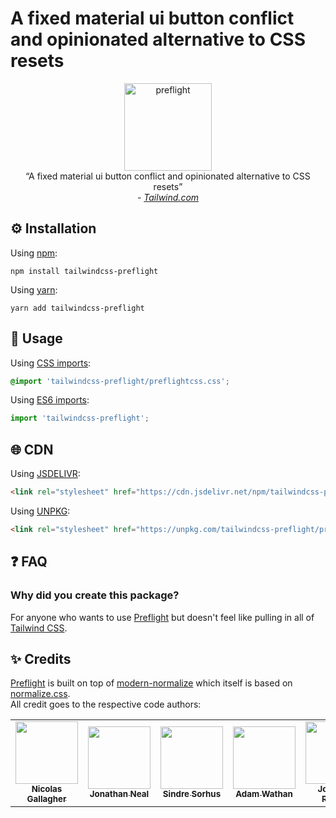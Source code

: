 # A fixed material ui button conflict and opinionated alternative to CSS resets
<div align="center">
	<img height="140px" src="docs/logo.svg" alt="preflight">
	<br>
	“A fixed material ui button conflict and opinionated alternative to CSS resets”
	<br>
	<i>- <a href="https://tailwindcss.com/docs/preflight">Tailwind.com</a></i>
</div>

## ⚙️ Installation

Using <a href="https://www.npmjs.com/">npm</a>:

```properties
npm install tailwindcss-preflight
```
Using <a href="https://yarnpkg.com/">yarn</a>:

```properties
yarn add tailwindcss-preflight
```

## 📖 Usage

Using <a href="https://developer.mozilla.org/en-US/docs/Web/CSS/@import">CSS imports</a>:
```css
@import 'tailwindcss-preflight/preflightcss.css';
```

Using <a href="https://developer.mozilla.org/en-US/docs/Web/JavaScript/Reference/Statements/import">ES6 imports</a>:
```typescript
import 'tailwindcss-preflight';
```

## 🌐 CDN
Using <a href="https://www.jsdelivr.com/">JSDELIVR</a>:
```html
<link rel="stylesheet" href="https://cdn.jsdelivr.net/npm/tailwindcss-preflight/preflightcss.css">
```

Using <a href="https://www.jsdelivr.com/">UNPKG</a>:
```html
<link rel="stylesheet" href="https://unpkg.com/tailwindcss-preflight/preflightcss.css">
```

## ❓ FAQ

### Why did you create this package?

For anyone who wants to use <a href="https://tailwindcss.com/docs/preflight">Preflight</a> but doesn't feel like pulling in all of <a href="https://tailwindcss.com/">Tailwind CSS</a>.
## ✨ Credits

<a href="https://tailwindcss.com/docs/preflight">Preflight</a> is built on top of <a href="https://github.com/sindresorhus/modern-normalize">modern-normalize</a> which itself is based on <a href="https://github.com/necolas/normalize.css">normalize.css</a>.
<br>
All credit goes to the respective code authors:
<table>
  <tr>
    <td align="center">
      <a href="https://github.com/necolas"
        ><img
          src="https://avatars.githubusercontent.com/u/239676?v=3?s=100"
          width="100px;"
          alt=""
        />
				<br />
				<sub><b>Nicolas Gallagher</b></sub></a
      >
    </td>
		<td align="center">
      <a href="https://github.com/jonathantneal"
        ><img
          src="https://avatars.githubusercontent.com/u/188426?v=3?s=100"
          width="100px;"
          alt=""
        />
				<br />
				<sub><b>Jonathan Neal</b></sub></a>
    </td>
		<td align="center">
      <a href="https://github.com/sindresorhus"
        ><img
          src="https://avatars.githubusercontent.com/u/170270?v=3?s=100"
          width="100px;"
          alt=""
        />
				<br />
				<sub><b>Sindre Sorhus</b></sub></a>
    </td>
		<td align="center">
      <a href="https://github.com/adamwathan"
        ><img
          src="https://avatars.githubusercontent.com/u/4323180?v=3?s=100"
          width="100px;"
          alt=""
        />
				<br />
				<sub><b>Adam Wathan</b></sub></a>
    </td>
		<td align="center">
      <a href="https://github.com/jonathantneal"
        ><img
          src="https://avatars.githubusercontent.com/u/882133?v=3?s=100"
          width="100px;"
          alt=""
        />
				<br />
				<sub><b>Jonathan Reinink</b></sub></a>
    </td>
  </tr>
</table>
